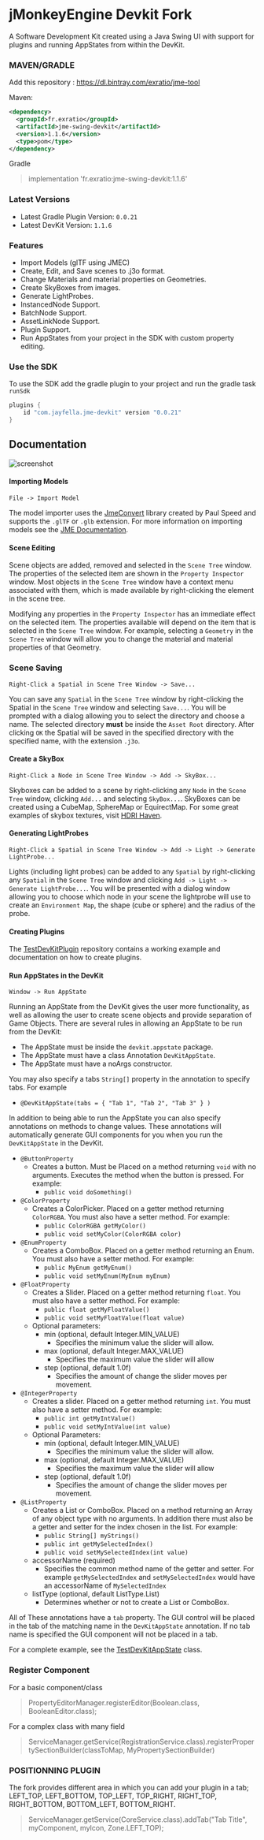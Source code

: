 jMonkeyEngine Devkit Fork
===

A Software Development Kit created using a Java Swing UI with support for plugins and running AppStates from within
the DevKit.

### MAVEN/GRADLE

Add this repository : https://dl.bintray.com/exratio/jme-tool

Maven:
```xml
<dependency>
  <groupId>fr.exratio</groupId>
  <artifactId>jme-swing-devkit</artifactId>
  <version>1.1.6</version>
  <type>pom</type>
</dependency>
```
Gradle
> implementation 'fr.exratio:jme-swing-devkit:1.1.6'

### Latest Versions
- Latest Gradle Plugin Version: `0.0.21`
- Latest DevKit Version: `1.1.6`

### Features
- Import Models (glTF using JMEC)
- Create, Edit, and Save scenes to .j3o format.
- Change Materials and material properties on Geometries.
- Create SkyBoxes from images.
- Generate LightProbes.
- InstancedNode Support.
- BatchNode Support.
- AssetLinkNode Support.
- Plugin Support.
- Run AppStates from your project in the SDK with custom property editing.

### Use the SDK
To use the SDK add the gradle plugin to your project and run the gradle task `runSdk`

```groovy
plugins {
    id "com.jayfella.jme-devkit" version "0.0.21"
}
```

Documentation
---

![screenshot](https://i.imgur.com/t7HFH50.png)

#### Importing Models
```
File -> Import Model
```

The model importer uses the [JmeConvert](https://github.com/Simsilica/JmeConvert) library created by Paul Speed and
supports the `.glTF` or `.glb` extension. For more information on importing models see the
 [JME Documentation](https://wiki.jmonkeyengine.org/docs/3.3/tutorials/how-to/modeling/blender/blender_gltf.html#import-structure).
 
 #### Scene Editing
 Scene objects are added, removed and selected in the `Scene Tree` window. The properties of the selected item are shown
 in the `Property Inspector` window. Most objects in the `Scene Tree` window have a context menu associated with them,
 which is made available by right-clicking the element in the scene tree.
 
 Modifying any properties in the `Property Inspector` has an immediate effect on the selected item. The properties
 available will depend on the item that is selected in the `Scene Tree` window. For example, selecting a `Geometry`
 in the `Scene Tree` window will allow you to change the material and material properties of that Geometry.
 
 ### Scene Saving
 ```
Right-Click a Spatial in Scene Tree Window -> Save...
```
 You can save any `Spatial` in the `Scene Tree` window by right-clicking the Spatial in the `Scene Tree` window and
 selecting `Save...`. You will be prompted with a dialog allowing you to select the directory and choose a name.
 The selected directory **must** be inside the `Asset Root` directory. After clicking `OK` the Spatial will be saved
 in the specified directory with the specified name, with the extension `.j3o`.
 
 #### Create a SkyBox
 ```
Right-Click a Node in Scene Tree Window -> Add -> SkyBox...
```
Skyboxes can be added to a scene by right-clicking any `Node` in the `Scene Tree` window, clicking `Add...` and
selecting `SkyBox...`. SkyBoxes can be created using a CubeMap, SphereMap or EquirectMap. For some great examples of
 skybox textures, visit [HDRI Haven](https://hdrihaven.com/hdris/).

#### Generating LightProbes
```
Right-Click a Spatial in Scene Tree Window -> Add -> Light -> Generate LightProbe...
```
Lights (including light probes) can be added to any `Spatial` by right-clicking any `Spatial` in the `Scene Tree`
window and clicking `Add -> Light -> Generate LightProbe...`. You will be presented with a dialog window allowing you
to choose which node in your scene the lightprobe will use to create an `Environment Map`, the shape (cube or sphere)
and the radius of the probe.

#### Creating Plugins
The [TestDevKitPlugin](https://github.com/jayfella/TestDevkitPlugin) repository contains a working example and
documentation on how to create plugins.

#### Run AppStates in the DevKit
```
Window -> Run AppState
```
Running an AppState from the DevKit gives the user more functionality, as well as allowing the user to create scene
objects and provide separation of Game Objects. There are several rules in allowing an AppState to be run from the
DevKit:

- The AppState must be inside the `devkit.appstate` package.
- The AppState must have a class Annotation `DevKitAppState`.
- The AppState must have a noArgs constructor.

You may also specify a tabs `String[]` property in the annotation to specify tabs. For example
- `@DevKitAppState(tabs = { "Tab 1", "Tab 2", "Tab 3" } )`

In addition to being able to run the AppState you can also specify annotations on methods to change values. These
annotations will automatically generate GUI components for you when you run the `DevKitAppState` in the DevKit.

- `@ButtonProperty`
    - Creates a button. Must be Placed on a method returning `void` with no arguments. Executes the method when the
    button is pressed.
    For example:
        - `public void doSomething()` 
- `@ColorProperty`
    - Creates a ColorPicker. Placed on a getter method returning `ColorRGBA`. You must also have a setter method.
    For example:
        - `public ColorRGBA getMyColor()`
        - `public void setMyColor(ColorRGBA color)`
- `@EnumProperty`
    - Creates a ComboBox. Placed on a getter method returning an Enum. You must also have a setter method.
    For example:
        - `public MyEnum getMyEnum()`
        - `public void setMyEnum(MyEnum myEnum)`
- `@FloatProperty`
    - Creates a Slider. Placed on a getter method returning `float`. You must also have a setter method.
    For example:
        - `public float getMyFloatValue()`
        - `public void setMyFloatValue(float value)`
    - Optional parameters:
        - min (optional, default Integer.MIN_VALUE)
            - Specifies the minimum value the slider will allow.
        - max (optional, default Integer.MAX_VALUE)
            - Specifies the maximum value the slider will allow
        - step (optional, default 1.0f)
            - Specifies the amount of change the slider moves per movement.
- `@IntegerProperty`
    - Creates a slider. Placed on a getter method returning `int`. You must also have a setter method.
    For example:
        - `public int getMyIntValue()`
        - `public void setMyIntValue(int value)`
    - Optional Parameters:
        - min (optional, default Integer.MIN_VALUE)
            - Specifies the minimum value the slider will allow.
        - max (optional, default Integer.MAX_VALUE)
            - Specifies the maximum value the slider will allow
        - step (optional, default 1.0f)
            - Specifies the amount of change the slider moves per movement.
- `@ListProperty`
    - Creates a List or ComboBox. Placed on a method returning an Array of any object type with no arguments.
    In addition there must also be a getter and setter for the index chosen in the list.
    For example:
        - `public String[] myStrings()`
        - `public int getMySelectedIndex()`
        - `public void setMySelectedIndex(int value)`
    - accessorName (required)
        - Specifies the common method name of the getter and setter. For example `getMySelectedIndex` and
        `setMySelectedIndex` would have an accessorName of `MySelectedIndex`
    - listType (optional, default ListType.List)
        - Determines whether or not to create a List or ComboBox.

All of These annotations have a `tab` property. The GUI control will be placed in the tab of the matching name in the
`DevKitAppState` annotation. If no tab name is specified the GUI component will not be placed in a tab.

For a complete example, see the [TestDevKitAppState](https://github.com/jayfella/jme-swing-devkit/blob/master/src/test/java/TestDevKitAppState.java) class.

### Register Component
For a basic component/class
> PropertyEditorManager.registerEditor(Boolean.class, BooleanEditor.class);

For a complex class with many field

> ServiceManager.getService(RegistrationService.class).registerPropertySectionBuilder(classToMap, MyPropertySectionBuilder)


### POSITIONNING PLUGIN
The fork provides different area in which you can add your plugin in a tab; LEFT_TOP, LEFT_BOTTOM, TOP_LEFT, TOP_RIGHT, RIGHT_TOP, RIGHT_BOTTOM, BOTTOM_LEFT, BOTTOM_RIGHT.

> ServiceManager.getService(CoreService.class).addTab("Tab Title", myComponent, myIcon, Zone.LEFT_TOP);